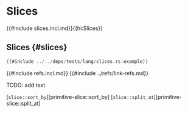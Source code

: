 # Slices

{{#include slices.incl.md}}{{hi:Slices}}

## Slices {#slices}

```rust
{{#include ../../deps/tests/lang/slices.rs:example}}
```

{{#include refs.incl.md}}
{{#include ../refs/link-refs.md}}

<div class="hidden">
TODO: add text

[`slice::sort_by`][primitive-slice::sort_by]
[`slice::split_at`][primitive-slice::split_at]
</div>
